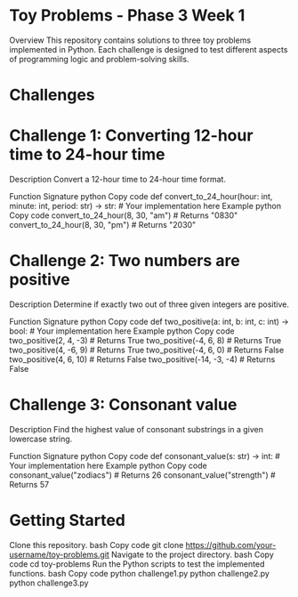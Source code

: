 # Toy Problems - Phase 3 Week 1
Overview
This repository contains solutions to three toy problems implemented in Python. Each challenge is designed to test different aspects of programming logic and problem-solving skills.

# Challenges
# Challenge 1: Converting 12-hour time to 24-hour time
Description
Convert a 12-hour time to 24-hour time format.

Function Signature
python
Copy code
def convert_to_24_hour(hour: int, minute: int, period: str) -> str:
    # Your implementation here
Example
python
Copy code
convert_to_24_hour(8, 30, "am")  # Returns "0830"
convert_to_24_hour(8, 30, "pm")  # Returns "2030"
# Challenge 2: Two numbers are positive
Description
Determine if exactly two out of three given integers are positive.

Function Signature
python
Copy code
def two_positive(a: int, b: int, c: int) -> bool:
    # Your implementation here
Example
python
Copy code
two_positive(2, 4, -3)  # Returns True
two_positive(-4, 6, 8)  # Returns True
two_positive(4, -6, 9)  # Returns True
two_positive(-4, 6, 0)  # Returns False
two_positive(4, 6, 10)  # Returns False
two_positive(-14, -3, -4)  # Returns False
# Challenge 3: Consonant value
Description
Find the highest value of consonant substrings in a given lowercase string.

Function Signature
python
Copy code
def consonant_value(s: str) -> int:
    # Your implementation here
Example
python
Copy code
consonant_value("zodiacs")  # Returns 26
consonant_value("strength")  # Returns 57
# Getting Started
Clone this repository.
 bash
Copy code
git clone https://github.com/your-username/toy-problems.git
 Navigate to the project directory.
bash
 Copy code
cd toy-problems
 Run the Python scripts to test the implemented functions.
bash
Copy code
python challenge1.py
python challenge2.py
python challenge3.py
